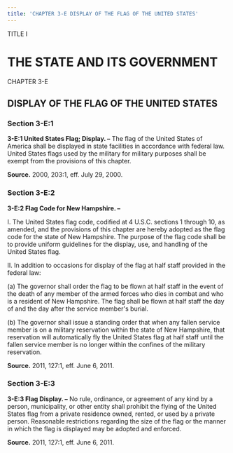 ```yaml
---
title: 'CHAPTER 3-E DISPLAY OF THE FLAG OF THE UNITED STATES'
---
```


TITLE I
                                             
THE STATE AND ITS GOVERNMENT
============================

CHAPTER 3-E
                                             
DISPLAY OF THE FLAG OF THE UNITED STATES
----------------------------------------

### Section 3-E:1

 **3-E:1 United States Flag; Display. –** The flag of the United
States of America shall be displayed in state facilities in accordance
with federal law. United States flags used by the military for military
purposes shall be exempt from the provisions of this chapter.

**Source.** 2000, 203:1, eff. July 29, 2000.

### Section 3-E:2

 **3-E:2 Flag Code for New Hampshire. –**
                                             
 I. The United States flag code, codified at 4 U.S.C. sections 1
through 10, as amended, and the provisions of this chapter are hereby
adopted as the flag code for the state of New Hampshire. The purpose of
the flag code shall be to provide uniform guidelines for the display,
use, and handling of the United States flag.
                                             
 II. In addition to occasions for display of the flag at half staff
provided in the federal law:
                                             
 (a) The governor shall order the flag to be flown at half staff
in the event of the death of any member of the armed forces who dies in
combat and who is a resident of New Hampshire. The flag shall be flown
at half staff the day of and the day after the service member's burial.
                                             
 (b) The governor shall issue a standing order that when any
fallen service member is on a military reservation within the state of
New Hampshire, that reservation will automatically fly the United States
flag at half staff until the fallen service member is no longer within
the confines of the military reservation.

**Source.** 2011, 127:1, eff. June 6, 2011.

### Section 3-E:3

 **3-E:3 Flag Display. –** No rule, ordinance, or agreement of any
kind by a person, municipality, or other entity shall prohibit the
flying of the United States flag from a private residence owned, rented,
or used by a private person. Reasonable restrictions regarding the size
of the flag or the manner in which the flag is displayed may be adopted
and enforced.

**Source.** 2011, 127:1, eff. June 6, 2011.
